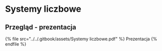 # Systemy liczbowe

## Przegląd - prezentacja

{% file src="../../.gitbook/assets/Systemy liczbowe.pdf" %}
Prezentacja
{% endfile %}
